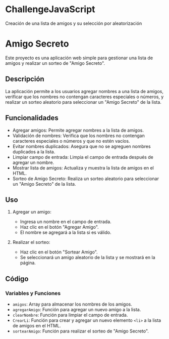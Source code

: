 # ChallengeJavaScript
Creación de una lista de amigos y su selección por aleatorización 

# Amigo Secreto

Este proyecto es una aplicación web simple para gestionar una lista de amigos y realizar un sorteo de "Amigo Secreto".

## Descripción

La aplicación permite a los usuarios agregar nombres a una lista de amigos, verificar que los nombres no contengan caracteres especiales o números, y realizar un sorteo aleatorio para seleccionar un "Amigo Secreto" de la lista.

## Funcionalidades

- Agregar amigos: Permite agregar nombres a la lista de amigos.
- Validación de nombres: Verifica que los nombres no contengan caracteres especiales o números y que no estén vacíos.
- Evitar nombres duplicados: Asegura que no se agreguen nombres duplicados a la lista.
- Limpiar campo de entrada: Limpia el campo de entrada después de agregar un nombre.
- Mostrar lista de amigos: Actualiza y muestra la lista de amigos en el HTML.
- Sorteo de Amigo Secreto: Realiza un sorteo aleatorio para seleccionar un "Amigo Secreto" de la lista.

## Uso

1. Agregar un amigo:
   - Ingresa un nombre en el campo de entrada.
   - Haz clic en el botón "Agregar Amigo".
   - El nombre se agregará a la lista si es válido.

2. Realizar el sorteo:
   - Haz clic en el botón "Sortear Amigo".
   - Se seleccionará un amigo aleatorio de la lista y se mostrará en la página.

## Código

### Variables y Funciones

- `amigos`: Array para almacenar los nombres de los amigos.
- `agregarAmigo`: Función para agregar un nuevo amigo a la lista.
- `clearNombre`: Función para limpiar el campo de entrada.
- `CrearLi`: Función para crear y agregar un nuevo elemento `<li>` a la lista de amigos en el HTML.
- `sortearAmigo`: Función para realizar el sorteo de "Amigo Secreto".
